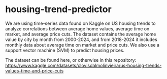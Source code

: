 # housing-trend-predictor

We are using time-series data found on Kaggle on US housing trends to analyze correlations between average home values, average time on market, and average price cuts. The dataset contains the average home value by city by month from 2000-2024, and from 2018-2024 it includes monthly data about average time on market and price cuts. We also use a support vector machine (SVM) to predict housing prices.

The dataset can be found here, or otherwise in this repository: https://www.kaggle.com/datasets/clovisdalmolinvieira/us-housing-trends-values-time-and-price-cuts

